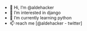 - 👋 Hi, I’m @aldehacker
- 👀 I’m interested in django
- 🌱 I’m currently learning python
- 📫 reach me [@aldehacker - twitter]

<!---
aldehacker/aldehacker is a ✨ special ✨ repository because its `README.md` (this file) appears on your GitHub profile.
You can click the Preview link to take a look at your changes.
--->
